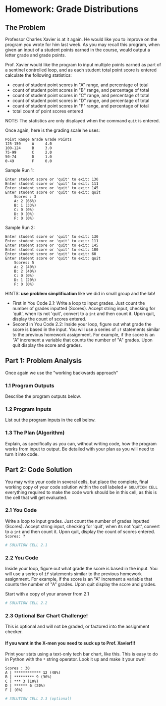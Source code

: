 # Homework: Grade Distributions

## The Problem

Professor Charles Xavier is at it again. He would like you to improve on the program you wrote for him last week. As you may recall this program, when given an input of a student points earned in the course, would output a letter grade and grade points.

Prof. Xavier would like the program to input multiple points earned as part of a sentinel controlled loop, and as each student total point score is entered calculate the following statistics:

- count of student point scores in "A" range, and percentage of total
- count of student point scores in "B" range, and percentage of total
- count of student point scores in "C" range, and percentage of total
- count of student point scores in "D" range, and percentage of total
- count of student point scores in "F" range, and percentage of total
- total count of point scores entered

NOTE: The statistics are only displayed when the command `quit` is entered.

Once again, here is the grading scale he uses: 

    Point Range Grade Grade Points
    125-150     A     4.0
    100-124     B     3.0
    75-99       C     2.0
    50-74       D     1.0
    0-49        F     0.0
    
Sample Run 1:

    Enter student score or 'quit' to exit: 130
    Enter student score or 'quit' to exit: 111
    Enter student score or 'quit' to exit: 145
    Enter student score or 'quit' to exit: quit
        Scores : 3
        A: 2 (66%)
        B: 1 (33%)
        C: 0 (0%)
        D: 0 (0%)
        F: 0 (0%)
   
Sample Run 2:

    Enter student score or 'quit' to exit: 130
    Enter student score or 'quit' to exit: 111
    Enter student score or 'quit' to exit: 145
    Enter student score or 'quit' to exit: 100
    Enter student score or 'quit' to exit: 60
    Enter student score or 'quit' to exit: quit
        Scores: 5
        A: 2 (40%)
        B: 2 (40%)
        C: 0 (0%)
        D: 1 (20%)
        F: 0 (0%)

    
HINTS: **use problem simplification** like we did in small group and the lab!

- First in You Code 2.1: Write a loop to input grades. Just count the number of grades inputted (Scores). Accept string input, checking for 'quit', when its not 'quit', convert to a `int` and then count it. Upon quit, display the count of scores entered.
- Second in You Code 2.2: Inside your loop, figure out what grade the score is based in the input. You will use a series of `if` statements similar to the previous homework assignment. For example, if the score is an "A" increment a variable that counts the number of "A" grades. Upon quit display the score and grades. 


## Part 1: Problem Analysis

Once again we use the "working backwards approach"

### 1.1 Program Outputs

Describe the program outputs below.




### 1.2 Program Inputs

List out the program inputs in the cell below. 




### 1.3 The Plan (Algorithm)

Explain, as specifically as you can, without writing code, how the program works from input to output. Be detailed with your plan as you will need to turn it into code. 




## Part 2: Code Solution

You may write your code in several cells, but place the complete, final working copy of your code solution within the cell labeled `# SOLUTION CELL` everything required to make the code work should be in this cell, as this is the cell that will get evaluated. 

### 2.1 You Code

Write a loop to input grades. Just count the number of grades inputted (Scores). Accept string input, checking for 'quit', when its not 'quit', convert to a `int` and then count it. Upon quit, display the count of scores entered. `Scores: ?`


```python
# SOLUTION CELL 2.1

```

### 2.2 You Code

Inside your loop, figure out what grade the score is based in the input. You will use a series of `if` statements similar to the previous homework assignment. For example, if the score is an "A" increment a variable that counts the number of "A" grades. Upon quit display the score and grades. 

Start with a copy of your answer from 2.1


```python
# SOLUTION CELL 2.2

```

### 2.3 Optional Bar Chart Challenge!

This is optional and will not be graded, or factored into the assignment checker.

#### If you want in the X-men you need to suck up to Prof. Xavier!!!

Print your stats using a text-only tech bar chart, like this. This is easy to do in Python with the `*` string operator. Look it up and make it your own!

    Scores : 30
    A | ************ 12 (40%)
    B | ********* 9 (30%)
    C | *** 3 (10%)
    D | ****** 6 (20%)
    F | (0%)


```python
# SOLUTION CELL 2.3 (optional)

```
